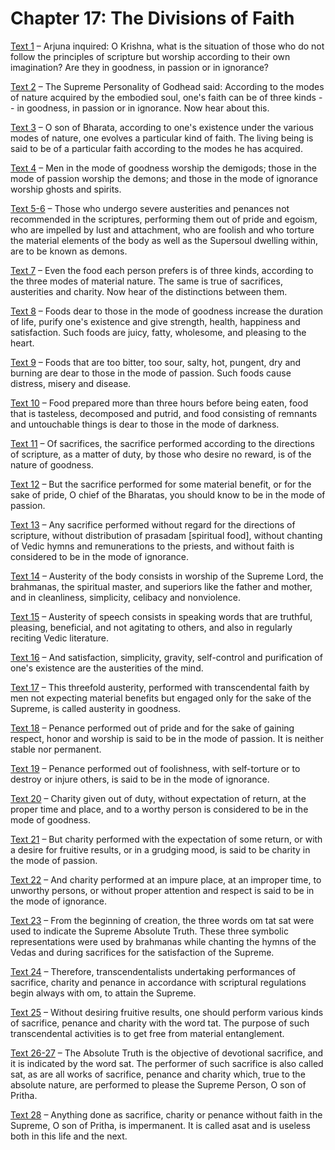 # Chapter 17: The Divisions of Faith

[Text 1](1.md) – Arjuna inquired: O Krishna, what is the situation of those who do not follow the principles of scripture but worship according to their own imagination? Are they in goodness, in passion or in ignorance?

[Text 2](2.md) – The Supreme Personality of Godhead said: According to the modes of nature acquired by the embodied soul, one's faith can be of three kinds -- in goodness, in passion or in ignorance. Now hear about this.

[Text 3](3.md) – O son of Bharata, according to one's existence under the various modes of nature, one evolves a particular kind of faith. The living being is said to be of a particular faith according to the modes he has acquired.

[Text 4](4.md) – Men in the mode of goodness worship the demigods; those in the mode of passion worship the demons; and those in the mode of ignorance worship ghosts and spirits.

[Text 5-6](5-6.md) – Those who undergo severe austerities and penances not recommended in the scriptures, performing them out of pride and egoism, who are impelled by lust and attachment, who are foolish and who torture the material elements of the body as well as the Supersoul dwelling within, are to be known as demons.

[Text 7](7.md) – Even the food each person prefers is of three kinds, according to the three modes of material nature. The same is true of sacrifices, austerities and charity. Now hear of the distinctions between them.

[Text 8](8.md) – Foods dear to those in the mode of goodness increase the duration of life, purify one's existence and give strength, health, happiness and satisfaction. Such foods are juicy, fatty, wholesome, and pleasing to the heart.

[Text 9](9.md) – Foods that are too bitter, too sour, salty, hot, pungent, dry and burning are dear to those in the mode of passion. Such foods cause distress, misery and disease.

[Text 10](10.md) – Food prepared more than three hours before being eaten, food that is tasteless, decomposed and putrid, and food consisting of remnants and untouchable things is dear to those in the mode of darkness.

[Text 11](11.md) – Of sacrifices, the sacrifice performed according to the directions of scripture, as a matter of duty, by those who desire no reward, is of the nature of goodness.

[Text 12](12.md) – But the sacrifice performed for some material benefit, or for the sake of pride, O chief of the Bharatas, you should know to be in the mode of passion.

[Text 13](13.md) – Any sacrifice performed without regard for the directions of scripture, without distribution of prasadam [spiritual food], without chanting of Vedic hymns and remunerations to the priests, and without faith is considered to be in the mode of ignorance.

[Text 14](14.md) – Austerity of the body consists in worship of the Supreme Lord, the brahmanas, the spiritual master, and superiors like the father and mother, and in cleanliness, simplicity, celibacy and nonviolence.

[Text 15](15.md) – Austerity of speech consists in speaking words that are truthful, pleasing, beneficial, and not agitating to others, and also in regularly reciting Vedic literature.

[Text 16](16.md) – And satisfaction, simplicity, gravity, self-control and purification of one's existence are the austerities of the mind.

[Text 17](17.md) – This threefold austerity, performed with transcendental faith by men not expecting material benefits but engaged only for the sake of the Supreme, is called austerity in goodness.

[Text 18](18.md) – Penance performed out of pride and for the sake of gaining respect, honor and worship is said to be in the mode of passion. It is neither stable nor permanent.

[Text 19](19.md) – Penance performed out of foolishness, with self-torture or to destroy or injure others, is said to be in the mode of ignorance.

[Text 20](20.md) – Charity given out of duty, without expectation of return, at the proper time and place, and to a worthy person is considered to be in the mode of goodness.

[Text 21](21.md) – But charity performed with the expectation of some return, or with a desire for fruitive results, or in a grudging mood, is said to be charity in the mode of passion.

[Text 22](22.md) – And charity performed at an impure place, at an improper time, to unworthy persons, or without proper attention and respect is said to be in the mode of ignorance.

[Text 23](23.md) – From the beginning of creation, the three words om tat sat were used to indicate the Supreme Absolute Truth. These three symbolic representations were used by brahmanas while chanting the hymns of the Vedas and during sacrifices for the satisfaction of the Supreme.

[Text 24](24.md) – Therefore, transcendentalists undertaking performances of sacrifice, charity and penance in accordance with scriptural regulations begin always with om, to attain the Supreme.

[Text 25](25.md) – Without desiring fruitive results, one should perform various kinds of sacrifice, penance and charity with the word tat. The purpose of such transcendental activities is to get free from material entanglement.

[Text 26-27](26-27.md) – The Absolute Truth is the objective of devotional sacrifice, and it is indicated by the word sat. The performer of such sacrifice is also called sat, as are all works of sacrifice, penance and charity which, true to the absolute nature, are performed to please the Supreme Person, O son of Pritha.

[Text 28](28.md) – Anything done as sacrifice, charity or penance without faith in the Supreme, O son of Pritha, is impermanent. It is called asat and is useless both in this life and the next.

